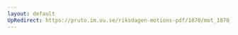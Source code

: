 ```yaml
---
layout: default
UpRedirect: https://pruto.im.uu.se/riksdagen-motions-pdf/1870/mot_1870__ak__78/mot_1870__ak__78-003.pdf
---
```

